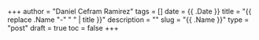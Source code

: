 +++
author = "Daniel Cefram Ramirez"
tags = []
date = {{ .Date }}
title = "{{ replace .Name "-" " " | title }}"
description = ""
slug = "{{ .Name }}"
type = "post"
draft = true
toc = false
+++
